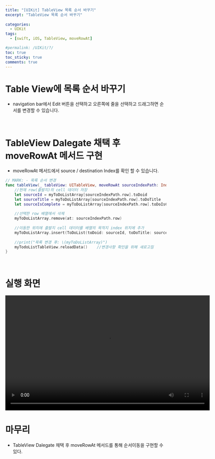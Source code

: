 ```yaml
---
title: "[UIKit] TableView 목록 순서 바꾸기"
excerpt: "TableView 목록 순서 바꾸기" 
  
categories:
  - UIKit
tags:
  - [swift, iOS, TableView, moveRowAt]

#permalink: /UIKit/?/
toc: true         
toc_sticky: true   
comments: true      
---
```


# Table View에 목록 순서 바꾸기 
- navigation bar에서 Edit 버튼을 선택하고 오른쪽에 줄을 선택하고 드래그하면 순서를 변경할 수 있습니다. 

<br>

# TableView Dalegate 채택 후 moveRowAt 메서드 구현 
- moveRowAt 메서드에서 source / destination Index를 확인 할 수 있습니다. 

```swift
// MARK: - 목록 순서 변경
func tableView(_ tableView: UITableView, moveRowAt sourceIndexPath: IndexPath, to destinationIndexPath: IndexPath) {
    //현재 row(출발지)의 cell 데이터 저장
    let sourceId = myToDoListArray[sourceIndexPath.row].toDoid
    let sourceTitle = myToDoListArray[sourceIndexPath.row].toDoTitle
    let sourceIsComplete = myToDoListArray[sourceIndexPath.row].toDoIsComplete
    
    //선택한 row 배열에서 삭제
    myToDoListArray.remove(at: sourceIndexPath.row)
    
    //이동한 위치에 출발지 cell 데이터를 배열의 목적지 index 위치에 추가
    myToDoListArray.insert(ToDoList(toDoid: sourceId, toDoTitle: sourceTitle, toDoIsComplete: sourceIsComplete), at: destinationIndexPath.row)
    
    //print("목록 변경 후: \(myToDoListArray)")
    myTodoListTableView.reloadData()    //변경사항 확인을 위해 새로고침
}
```

<br>

# 실행 화면 
<video width="640" height="360" controls>
    <source src="../../assets/video/categories/uikit/2024-03-26-목록순서바꾸기.mov" type="video/mp4">
</video>

<br>

# 마무리 
- TableView Dalegate 채택 후 moveRowAt 메서드를 통해 순서이동을 구현할 수 있다. 
